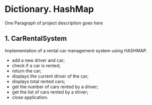 # Dictionary. HashMap

One Paragraph of project description goes here

## 1. CarRentalSystem

Implementation of a rental car management system using HASHMAP.
- add a new driver and car;
- check if a car is rented;
- return the car;
- displays the current driver of the car;
- displays total rented cars;
- get the number of cars rented by a driver;
- get the list of cars rented by a driver;
- close application.